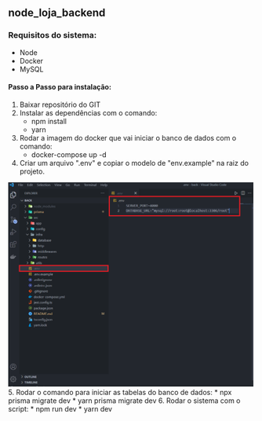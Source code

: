 ## node_loja_backend

### Requisitos do sistema:
- Node
- Docker
- MySQL

#### Passo a Passo para instalação:

1. Baixar repositório do GIT
2. Instalar as dependências com o comando:
    * npm install
    * yarn
3. Rodar a imagem do docker que vai iniciar o banco de dados com o comando:
    * docker-compose up -d
4. Criar um arquivo ".env" e copiar o modelo de "env.example" na raiz do projeto.
<img src="./public/img/env.png" width="500px">
5. Rodar o comando para iniciar as tabelas do banco de dados:
    * npx prisma migrate dev
    * yarn prisma migrate dev
6. Rodar o sistema com o script:
    * npm run dev
    * yarn dev 